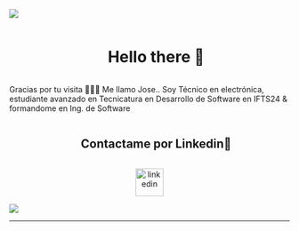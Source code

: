 
<!--horizontal divider(gradiant)-->
<img src="https://user-images.githubusercontent.com/73097560/115834477-dbab4500-a447-11eb-908a-139a6edaec5c.gif">

<!--h1 without bottom border-->
<div id="user-content-toc">
  <ul align="center">
    <summary><h1 style="display: inline-block">Hello there 👋</h1>
    </summary>
  </ul>
</div>


<!--- snake -->


<!--Intro start-->
Gracias por tu visita 👩🏾‍💻
Me llamo Jose.. Soy Técnico en electrónica, estudiante avanzado en Tecnicatura en Desarrollo de Software en IFTS24 & formandome en Ing. de Software
<!--Intro end-->

<!-- Connect with me -->
<!--h2 without bottom border-->
<div id="user-content-toc">
  <ul align="center">
    <summary><h2 style="display: inline-block">Contactame por Linkedin🤝</h2></summary>
  </ul>
</div>

<!--icons and links-->
<p align="center">
<a href="https://www.linkedin.com/in/joselbcontreras/" target="blank"><img align="center" src="https://user-images.githubusercontent.com/88904952/234979284-68c11d7f-1acc-4f0c-ac78-044e1037d7b0.png" alt="linkedin" height="50" width="50" /></a>

</p>


<!--profile visit count-->


<!--horizontal divider(gradiant)-->
<img src="https://user-images.githubusercontent.com/73097560/115834477-dbab4500-a447-11eb-908a-139a6edaec5c.gif">

----------------------------------------------------------------------

